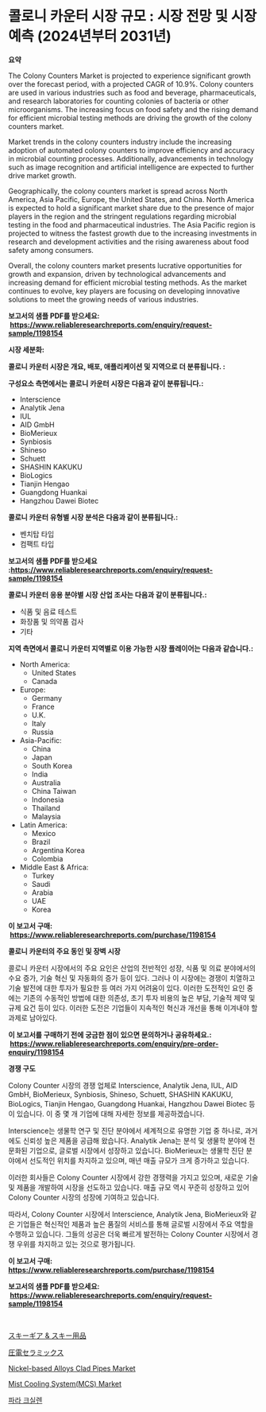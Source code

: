 <p><h1>콜로니 카운터 시장 규모 : 시장 전망 및 시장 예측 (2024년부터 2031년)</h1></p><p><strong>요약</strong></p>
<p><p>The Colony Counters Market is projected to experience significant growth over the forecast period, with a projected CAGR of 10.9%. Colony counters are used in various industries such as food and beverage, pharmaceuticals, and research laboratories for counting colonies of bacteria or other microorganisms. The increasing focus on food safety and the rising demand for efficient microbial testing methods are driving the growth of the colony counters market.</p><p>Market trends in the colony counters industry include the increasing adoption of automated colony counters to improve efficiency and accuracy in microbial counting processes. Additionally, advancements in technology such as image recognition and artificial intelligence are expected to further drive market growth.</p><p>Geographically, the colony counters market is spread across North America, Asia Pacific, Europe, the United States, and China. North America is expected to hold a significant market share due to the presence of major players in the region and the stringent regulations regarding microbial testing in the food and pharmaceutical industries. The Asia Pacific region is projected to witness the fastest growth due to the increasing investments in research and development activities and the rising awareness about food safety among consumers.</p><p>Overall, the colony counters market presents lucrative opportunities for growth and expansion, driven by technological advancements and increasing demand for efficient microbial testing methods. As the market continues to evolve, key players are focusing on developing innovative solutions to meet the growing needs of various industries.</p></p>
<p><strong>보고서의 샘플 PDF를 받으세요: &nbsp;<a href="https://www.reliableresearchreports.com/enquiry/request-sample/1198154">https://www.reliableresearchreports.com/enquiry/request-sample/1198154</a></strong></p>
<p><strong>시장 세분화:</strong></p>
<p><strong> 콜로니 카운터 시장은 개요, 배포, 애플리케이션 및 지역으로 더 분류됩니다. :</strong></p>
<p><strong>구성요소 측면에서는 콜로니 카운터 시장은 다음과 같이 분류됩니다.:</strong></p>
<p><ul><li>Interscience</li><li>Analytik Jena</li><li>IUL</li><li>AID GmbH</li><li>BioMerieux</li><li>Synbiosis</li><li>Shineso</li><li>Schuett</li><li>SHASHIN KAKUKU</li><li>BioLogics</li><li>Tianjin Hengao</li><li>Guangdong Huankai</li><li>Hangzhou Dawei Biotec</li></ul></p>
<p><strong> 콜로니 카운터 유형별 시장 분석은 다음과 같이 분류됩니다.:</strong></p>
<p><ul><li>벤치탑 타입</li><li>컴팩트 타입</li></ul></p>
<p><strong>보고서의 샘플 PDF를 받으세요 :<a href="https://www.reliableresearchreports.com/enquiry/request-sample/1198154">https://www.reliableresearchreports.com/enquiry/request-sample/1198154</a></strong></p>
<p><strong> 콜로니 카운터 응용 분야별 시장 산업 조사는 다음과 같이 분류됩니다.:</strong></p>
<p><ul><li>식품 및 음료 테스트</li><li>화장품 및 의약품 검사</li><li>기타</li></ul></p>
<p><strong>지역 측면에서 콜로니 카운터 지역별로 이용 가능한 시장 플레이어는 다음과 같습니다.:</strong></p>
<p><ul>
    <li>
        North America:
        <ul>
            <li>United States</li>
            <li>Canada</li>
        </ul>
    </li>
    <li>
        Europe:
        <ul>
            <li>Germany</li>
            <li>France</li>
            <li>U.K.</li>
            <li>Italy</li>
            <li>Russia</li>
        </ul>
    </li>
    <li>
        Asia-Pacific:
        <ul>
            <li>China</li>
            <li>Japan</li>
            <li>South Korea</li>
            <li>India</li>
            <li>Australia</li>
            <li>China Taiwan</li>
            <li>Indonesia</li>
            <li>Thailand</li>
            <li>Malaysia</li>
        </ul>
    </li>
    <li>
        Latin America:
        <ul>
            <li>Mexico</li>
            <li>Brazil</li>
            <li>Argentina Korea</li>
            <li>Colombia</li>
        </ul>
    </li>
    <li>
        Middle East & Africa:
        <ul>
            <li>Turkey</li>
            <li>Saudi</li>
            <li>Arabia</li>
            <li>UAE</li>
            <li>Korea</li>
        </ul>
    </li>
    </ul></p>
<p><strong>이 보고서 구매: &nbsp;<a href="https://www.reliableresearchreports.com/purchase/1198154">https://www.reliableresearchreports.com/purchase/1198154</a></strong></p>
<p><strong>콜로니 카운터의 주요 동인 및 장벽 시장</strong></p>
<p><p>콜로니 카운터 시장에서의 주요 요인은 산업의 전반적인 성장, 식품 및 의료 분야에서의 수요 증가, 기술 혁신 및 자동화의 증가 등이 있다. 그러나 이 시장에는 경쟁이 치열하고 기술 발전에 대한 투자가 필요한 등 여러 가지 어려움이 있다. 이러한 도전적인 요인 중에는 기존의 수동적인 방법에 대한 의존성, 초기 투자 비용의 높은 부담, 기술적 제약 및 규제 요건 등이 있다. 이러한 도전은 기업들이 지속적인 혁신과 개선을 통해 이겨내야 할 과제로 남아있다.</p></p>
<p><strong>이 보고서를 구매하기 전에 궁금한 점이 있으면 문의하거나 공유하세요.: &nbsp;<a href="https://www.reliableresearchreports.com/enquiry/pre-order-enquiry/1198154">https://www.reliableresearchreports.com/enquiry/pre-order-enquiry/1198154</a></strong></p>
<p><strong>경쟁 구도</strong></p>
<p><p>Colony Counter 시장의 경쟁 업체로 Interscience, Analytik Jena, IUL, AID GmbH, BioMerieux, Synbiosis, Shineso, Schuett, SHASHIN KAKUKU, BioLogics, Tianjin Hengao, Guangdong Huankai, Hangzhou Dawei Biotec 등이 있습니다. 이 중 몇 개 기업에 대해 자세한 정보를 제공하겠습니다.</p><p>Interscience는 생물학 연구 및 진단 분야에서 세계적으로 유명한 기업 중 하나로, 과거에도 신뢰성 높은 제품을 공급해 왔습니다. Analytik Jena는 분석 및 생물학 분야에 전문화된 기업으로, 글로벌 시장에서 성장하고 있습니다. BioMerieux는 생물학 진단 분야에서 선도적인 위치를 차지하고 있으며, 매년 매출 규모가 크게 증가하고 있습니다.</p><p>이러한 회사들은 Colony Counter 시장에서 강한 경쟁력을 가지고 있으며, 새로운 기술 및 제품을 개발하여 시장을 선도하고 있습니다. 매출 규모 역시 꾸준히 성장하고 있어 Colony Counter 시장의 성장에 기여하고 있습니다.</p><p>따라서, Colony Counter 시장에서 Interscience, Analytik Jena, BioMerieux와 같은 기업들은 혁신적인 제품과 높은 품질의 서비스를 통해 글로벌 시장에서 주요 역할을 수행하고 있습니다. 그들의 성공은 더욱 빠르게 발전하는 Colony Counter 시장에서 경쟁 우위를 차지하고 있는 것으로 평가됩니다.</p></p>
<p><strong>이 보고서 구매: &nbsp; <a href="https://www.reliableresearchreports.com/purchase/1198154">https://www.reliableresearchreports.com/purchase/1198154</a></strong></p>
<p><strong>보고서의 샘플 PDF를 받으세요: &nbsp;<a href="https://www.reliableresearchreports.com/enquiry/request-sample/1198154">https://www.reliableresearchreports.com/enquiry/request-sample/1198154</a></strong><strong></strong></p>
<p>&nbsp;</p>
<p><p><a href="https://github.com/dzy793153605/Market-Research-Report-List-1/blob/main/7300105187900.md">スキーギア & スキー用品</a></p><p><a href="https://github.com/oafhukehf4709715/Market-Research-Report-List-1/blob/main/9425302187899.md">圧電セラミックス</a></p><p><a href="https://issuu.com/reportprime-2/docs/nickel-based-alloys-clad-pipes-market-size-2030.pp">Nickel-based Alloys Clad Pipes Market</a></p><p><a href="https://ivy-potential-64b.notion.site/Mist-Cooling-System-MCS-Market-Provides-Detailed-Segmentation-of-this-Market-based-on-Type-Applica-d06896c0d19a42bebf6d8b143b7f150f">Mist Cooling System(MCS) Market</a></p><p><a href="https://github.com/plelbej847484502/Market-Research-Report-List-1/blob/main/2268484187834.md">파라 크실렌</a></p></p>